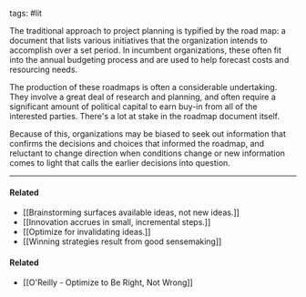 tags: #lit

The traditional approach to project planning is typified by the road map: a document that lists various initiatives that the organization intends to accomplish over a set period. In incumbent organizations, these often fit into the annual budgeting process and are used to help forecast costs and resourcing needs. 

The production of these roadmaps is often a considerable undertaking. They involve a great deal of research and planning, and often require a significant amount of political capital to earn buy-in from all of the interested parties. There's a lot at stake in the roadmap document itself.

Because of this, organizations may be biased to seek out information that confirms the decisions and choices that informed the roadmap, and reluctant to change direction when conditions change or new information comes to light that calls the earlier decisions into question. 

---
#### Related
- [[Brainstorming surfaces available ideas, not new ideas.]]
- [[Innovation accrues in small, incremental steps.]]
- [[Optimize for invalidating ideas.]]
- [[Winning strategies result from good sensemaking]]

#### Related
- [[O'Reilly - Optimize to Be Right, Not Wrong]]


